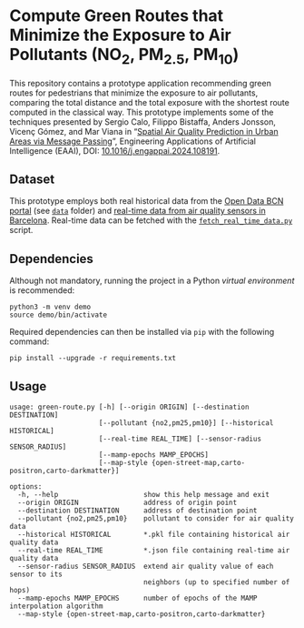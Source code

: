 Compute Green Routes that Minimize the Exposure to Air Pollutants (NO<sub>2</sub>, PM<sub>2.5</sub>, PM<sub>10</sub>)
===================
This repository contains a prototype application recommending green routes for pedestrians that minimize the exposure to air pollutants, comparing the total distance and the total exposure with the shortest route computed in the classical way. This prototype implements some of the techniques presented by Sergio Calo, Filippo Bistaffa, Anders Jonsson, Vicenç Gómez, and Mar Viana in “[Spatial Air Quality Prediction in Urban Areas via Message Passing](https://www.sciencedirect.com/science/article/pii/S095219762400349X/pdfft?md5=7400987ed4288d5f46285fb2725d3efc&pid=1-s2.0-S095219762400349X-main.pdf)”, Engineering Applications of Artificial Intelligence (EAAI), DOI: [10.1016/j.engappai.2024.108191](https://doi.org/10.1016/j.engappai.2024.108191).

Dataset
----------
This prototype employs both real historical data from the [Open Data BCN portal](https://opendata-ajuntament.barcelona.cat/data/ca/dataset/mapes-immissio-qualitat-aire) (see [`data`](data) folder) and [real-time data from air quality sensors in Barcelona](https://ajuntament.barcelona.cat/qualitataire/es). Real-time data can be fetched with the [`fetch_real_time_data.py`](data/fetch_real_time_data.py) script.

Dependencies
----------
Although not mandatory, running the project in a Python *virtual environment* is recommended:

    python3 -m venv demo
    source demo/bin/activate

Required dependencies can then be installed via `pip` with the following command:

    pip install --upgrade -r requirements.txt


Usage
----------

    usage: green-route.py [-h] [--origin ORIGIN] [--destination DESTINATION]
                          [--pollutant {no2,pm25,pm10}] [--historical HISTORICAL]
                          [--real-time REAL_TIME] [--sensor-radius SENSOR_RADIUS]
                          [--mamp-epochs MAMP_EPOCHS]
                          [--map-style {open-street-map,carto-positron,carto-darkmatter}]
    
    options:
      -h, --help                     show this help message and exit
      --origin ORIGIN                address of origin point
      --destination DESTINATION      address of destination point
      --pollutant {no2,pm25,pm10}    pollutant to consider for air quality data
      --historical HISTORICAL        *.pkl file containing historical air quality data
      --real-time REAL_TIME          *.json file containing real-time air quality data
      --sensor-radius SENSOR_RADIUS  extend air quality value of each sensor to its
                                     neighbors (up to specified number of hops)
      --mamp-epochs MAMP_EPOCHS      number of epochs of the MAMP interpolation algorithm
      --map-style {open-street-map,carto-positron,carto-darkmatter}
